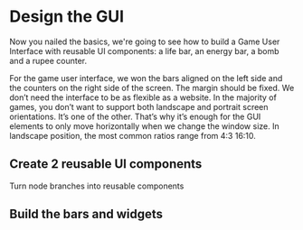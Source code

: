 # Design the GUI

Now you nailed the basics, we're going to see how to build a Game User Interface with reusable UI components: a life bar, an energy bar, a bomb and a rupee counter.

For the game user interface, we won the bars aligned on the left side and the counters on the right side of the screen. The margin should be fixed.
We don’t need the interface to be as flexible as a website. In the majority of games, you don’t want to support both landscape and portrait screen orientations. It’s one of the other. That’s why it’s enough for the GUI elements to only move horizontally when we change the window size. In landscape position, the most common ratios range from 4:3 16:10.
## Create 2 reusable UI components

Turn node branches into reusable components

## Build the bars and widgets

